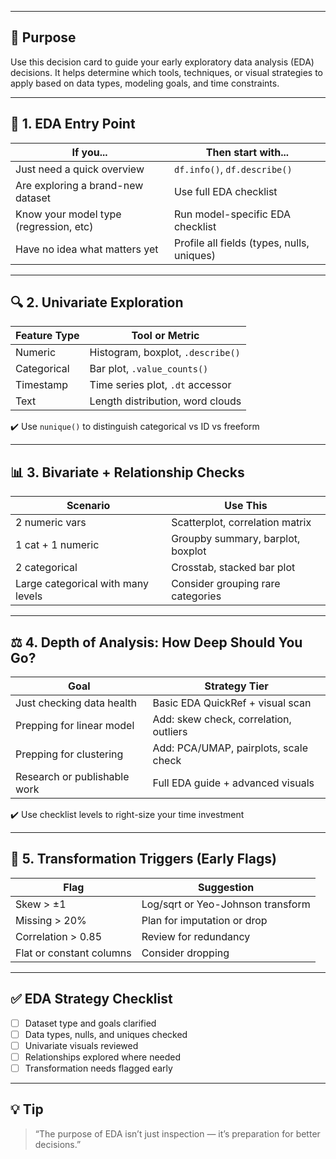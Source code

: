 ___
## 🎯 Purpose

Use this decision card to guide your early exploratory data analysis (EDA) decisions. It helps determine which tools, techniques, or visual strategies to apply based on data types, modeling goals, and time constraints.

---

## 🧱 1. EDA Entry Point

| If you...                              | Then start with...                         |
| -------------------------------------- | ------------------------------------------ |
| Just need a quick overview             | `df.info()`, `df.describe()`               |
| Are exploring a brand-new dataset      | Use full EDA checklist                     |
| Know your model type (regression, etc) | Run model-specific EDA checklist           |
| Have no idea what matters yet          | Profile all fields (types, nulls, uniques) |

---

## 🔍 2. Univariate Exploration

| Feature Type | Tool or Metric                    |
| ------------ | --------------------------------- |
| Numeric      | Histogram, boxplot, `.describe()` |
| Categorical  | Bar plot, `.value_counts()`       |
| Timestamp    | Time series plot, `.dt` accessor  |
| Text         | Length distribution, word clouds  |

✔️ Use `nunique()` to distinguish categorical vs ID vs freeform

---

## 📊 3. Bivariate + Relationship Checks

| Scenario                           | Use This                          |
| ---------------------------------- | --------------------------------- |
| 2 numeric vars                     | Scatterplot, correlation matrix   |
| 1 cat + 1 numeric                  | Groupby summary, barplot, boxplot |
| 2 categorical                      | Crosstab, stacked bar plot        |
| Large categorical with many levels | Consider grouping rare categories |

---

## ⚖️ 4. Depth of Analysis: How Deep Should You Go?

| Goal                         | Strategy Tier                          |
| ---------------------------- | -------------------------------------- |
| Just checking data health    | Basic EDA QuickRef + visual scan       |
| Prepping for linear model    | Add: skew check, correlation, outliers |
| Prepping for clustering      | Add: PCA/UMAP, pairplots, scale check  |
| Research or publishable work | Full EDA guide + advanced visuals      |

✔️ Use checklist levels to right-size your time investment

---

## 🧠 5. Transformation Triggers (Early Flags)

| Flag                     | Suggestion                        |
| ------------------------ | --------------------------------- |
| Skew > ±1                | Log/sqrt or Yeo-Johnson transform |
| Missing > 20%            | Plan for imputation or drop       |
| Correlation > 0.85       | Review for redundancy             |
| Flat or constant columns | Consider dropping                 |

---

## ✅ EDA Strategy Checklist

* [ ] Dataset type and goals clarified
* [ ] Data types, nulls, and uniques checked
* [ ] Univariate visuals reviewed
* [ ] Relationships explored where needed
* [ ] Transformation needs flagged early

---

## 💡 Tip

> “The purpose of EDA isn’t just inspection — it’s preparation for better decisions.”
